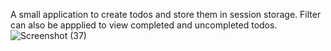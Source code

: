 A small application to create todos and store them in session storage. Filter can also be appplied to view completed and uncompleted todos. 
![Screenshot (37)](https://user-images.githubusercontent.com/31100224/98523737-4272e280-229c-11eb-9b8c-147d8db233d5.png)
